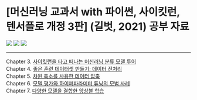 # [머신러닝 교과서 with 파이썬, 사이킷런, 텐서플로 개정 3판] (길벗, 2021) 공부 자료
<img src="https://camo.githubusercontent.com/256bb6784a158b053e27e4d3c77d3f96de3d551a30711bc8f62158bc4ca648fb/68747470733a2f2f696d672e736869656c64732e696f2f62616467652f507974686f6e2d332e372d626c75652e7376673f7374796c653d706c6173746963"> <img src="https://camo.githubusercontent.com/bb76f46f1a17176ce35623ac282da32fb226c0bdb799a250e217ace70a3c6c9b/68747470733a2f2f696d672e736869656c64732e696f2f62616467652f7363696b69742d2d6c6561726e2d302e32342e302d7265642e7376673f7374796c653d706c6173746963"> <img src="https://camo.githubusercontent.com/684f4237e5498e44fda81533911ddccc694f4c9839d1529d2ba0f2dd53f21df2/68747470733a2f2f696d672e736869656c64732e696f2f62616467652f54656e736f72466c6f772d322e342e302d6f72616e67652e7376673f7374796c653d706c6173746963">
</br>
***
Chapter 3. [사이킷런을 타고 떠나는 머신러닝 분류 모델 투어](https://github.com/2hg7274/ML_DL_study/tree/main/ch03)  
Chapter 4. [좋은 훈련 데이터셋 만들기: 데이터 전처리](https://github.com/2hg7274/ML_DL_study/tree/main/ch04)  
Chapter 5. [차원 축소를 사용한 데이터 압축](https://github.com/2hg7274/ML_DL_study/tree/main/ch05)  
Chapter 6. [모델 평가와 하이퍼파라미터 튜닝의 모범 사례](https://github.com/2hg7274/ML_DL_study/tree/main/ch06)  
Chapter 7. [다양한 모델을 결합한 앙상블 학습](https://github.com/2hg7274/ML_DL_study/tree/main/ch07)
